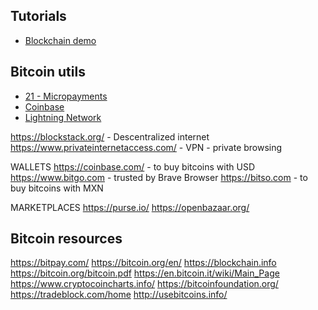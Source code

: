 ## Tutorials

- [Blockchain demo](https://collapsed.co/)


## Bitcoin utils

- [21 - Micropayments](https://21.co)
- [Coinbase](https://www.coinbase.com/)
- [Lightning Network](https://lightning.network/)


https://blockstack.org/ - Descentralized internet
https://www.privateinternetaccess.com/ - VPN - private browsing


WALLETS
https://coinbase.com/  - to buy bitcoins with USD
https://www.bitgo.com - trusted by Brave Browser
https://bitso.com - to buy bitcoins with MXN

MARKETPLACES
https://purse.io/
https://openbazaar.org/


## Bitcoin resources
https://bitpay.com/
https://bitcoin.org/en/
https://blockchain.info
https://bitcoin.org/bitcoin.pdf
https://en.bitcoin.it/wiki/Main_Page
https://www.cryptocoincharts.info/
https://bitcoinfoundation.org/
https://tradeblock.com/home
http://usebitcoins.info/